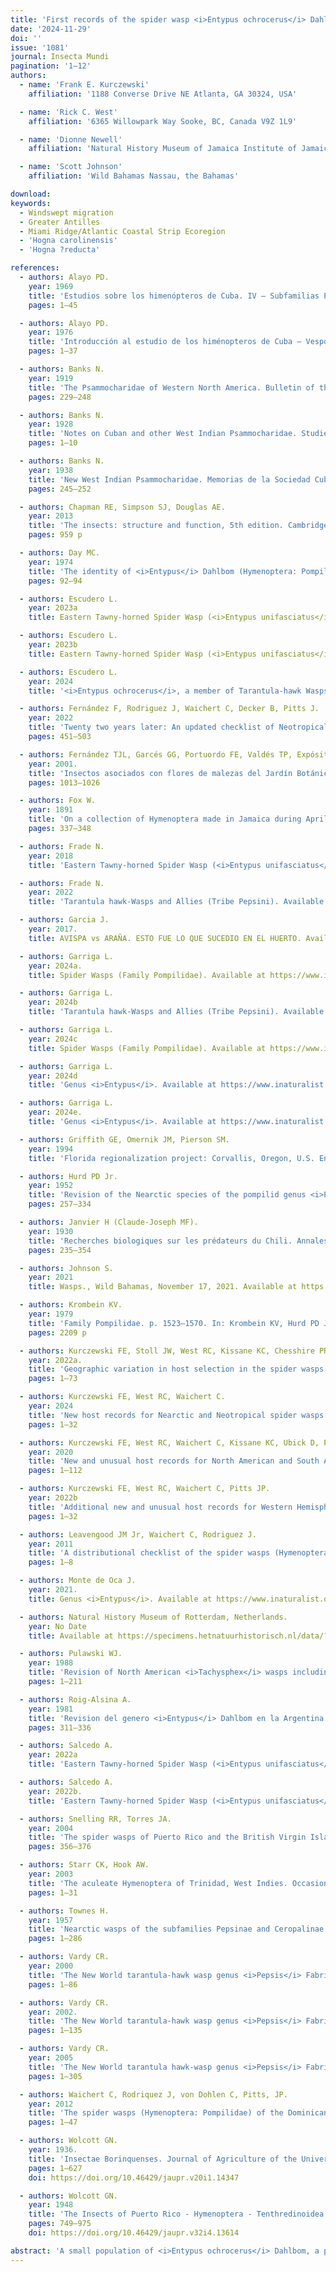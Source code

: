 ```yaml
---
title: 'First records of the spider wasp <i>Entypus ochrocerus</i> Dahlbom (Hymenoptera: Pompilidae: Pepsinae) from the continental United States, Jamaica, and the Bahamas'
date: '2024-11-29'
doi: ''
issue: '1081'
journal: Insecta Mundi
pagination: '1–12'
authors:
  - name: 'Frank E. Kurczewski'
    affiliation: '1188 Converse Drive NE Atlanta, GA 30324, USA'

  - name: 'Rick C. West'
    affiliation: '6365 Willowpark Way Sooke, BC, Canada V9Z 1L9'

  - name: 'Dionne Newell'
    affiliation: 'Natural History Museum of Jamaica Institute of Jamaica 10–16 East Street Kingston, Jamaica'

  - name: 'Scott Johnson'
    affiliation: 'Wild Bahamas Nassau, the Bahamas'

download:
keywords:
  - Windswept migration
  - Greater Antilles
  - Miami Ridge/Atlantic Coastal Strip Ecoregion
  - 'Hogna carolinensis'
  - 'Hogna ?reducta'

references:
  - authors: Alayo PD.
    year: 1969
    title: 'Estudios sobre los himenópteros de Cuba. IV – Subfamilias Pepsinae y Ceropalinae (Familia Pompilidae). Poeyana 61'
    pages: 1–45

  - authors: Alayo PD.
    year: 1976
    title: 'Introducción al estudio de los himénopteros de Cuba – Vespoidea. Serie Biológica, 62'
    pages: 1–37

  - authors: Banks N.
    year: 1919
    title: 'The Psammocharidae of Western North America. Bulletin of the Museum of Comparative Zoology at Harvard College 63'
    pages: 229–248

  - authors: Banks N.
    year: 1928
    title: 'Notes on Cuban and other West Indian Psammocharidae. Studies on Cuban Insects, 1'
    pages: 1–10

  - authors: Banks N.
    year: 1938
    title: 'New West Indian Psammocharidae. Memorias de la Sociedad Cubana de Historia Natural 12'
    pages: 245–252

  - authors: Chapman RE, Simpson SJ, Douglas AE.
    year: 2013
    title: 'The insects: structure and function, 5th edition. Cambridge University Press, New York.'
    pages: 959 p

  - authors: Day MC.
    year: 1974
    title: 'The identity of <i>Entypus</i> Dahlbom (Hymenoptera: Pompilidae). Entomological News 85'
    pages: 92–94

  - authors: Escudero L.
    year: 2023a
    title: Eastern Tawny-horned Spider Wasp (<i>Entypus unifasciatus</i>). Available at https://www.inaturalist.org/observations/164336326. (Last accessed 26 May 2024.)'

  - authors: Escudero L.
    year: 2023b
    title: Eastern Tawny-horned Spider Wasp (<i>Entypus unifasciatus</i>). Available at https://www.inaturalist.org/observations/165513962. (Last accessed 26 May 2024.)'

  - authors: Escudero L.
    year: 2024
    title: '<i>Entypus ochrocerus</i>, a member of Tarantula-hawk Wasps and Allies (Tribe Pepsini). Available at https://www.inaturalist.org/observations/228047194. (Last accessed 8 July 2024.)'

  - authors: Fernández F, Rodriguez J, Waichert C, Decker B, Pitts J.
    year: 2022
    title: 'Twenty two years later: An updated checklist of Neotropical spider wasps (Hymenoptera: Pompilidae). Zootaxa 5116'
    pages: 451–503

  - authors: Fernández TJL, Garcés GG, Portuordo FE, Valdés TP, Expósito EI.
    year: 2001.
    title: 'Insectos asociados con flores de malezas del Jardín Botánico de Santiago de Cuba, con énfasis en Hymenoptera. Revista de Biología Tropical 49'
    pages: 1013–1026

  - authors: Fox W.
    year: 1891
    title: 'On a collection of Hymenoptera made in Jamaica during April, 1891. Transactions of the American Entomological Society 18'
    pages: 337–348

  - authors: Frade N.
    year: 2018
    title: 'Eastern Tawny-horned Spider Wasp (<i>Entypus unifasciatus</i>). Available at https://www.inaturalist.org/observations/15202762. (Last accessed 26 May 2024.)'

  - authors: Frade N.
    year: 2022
    title: 'Tarantula hawk-Wasps and Allies (Tribe Pepsini). Available at https://www.inaturalist.org/observations/108266967. (Last accessed 30 May 2024.)'

  - authors: Garcia J.
    year: 2017.
    title: AVISPA vs ARAÑA. ESTO FUE LO QUE SUCEDIO EN EL HUERTO. Available online at https://www.youtube.com/watch?v=WofhQwJWCRE. (Last accessed 1 June 2024.)'

  - authors: Garriga L.
    year: 2024a.
    title: Spider Wasps (Family Pompilidae). Available at https://www.inaturalist.org/observations/202685272. (Last accessed 30 May 2024.)'

  - authors: Garriga L.
    year: 2024b
    title: 'Tarantula hawk-Wasps and Allies (Tribe Pepsini). Available at https://www.inaturalist.org/observations/205359925. (Last accessed 30 May 2024.)'

  - authors: Garriga L.
    year: 2024c
    title: Spider Wasps (Family Pompilidae). Available at https://www.inaturalist.org/observations/217473959. (Last accessed 30 May 2024.)'

  - authors: Garriga L.
    year: 2024d
    title: 'Genus <i>Entypus</i>. Available at https://www.inaturalist.org/observations/235818248. (Last accessed 4 September 2024.)'

  - authors: Garriga L.
    year: 2024e.
    title: 'Genus <i>Entypus</i>. Available at https://www.inaturalist.org/observations/235818275. (Last accessed 4 September 2024.)'

  - authors: Griffith GE, Omernik JM, Pierson SM.
    year: 1994
    title: 'Florida regionalization project: Corvallis, Oregon, U.S. Environmental Protection Agency, National Health and Environmental Effects Research Laboratory, EPA/600/Q-95/002 (map).'

  - authors: Hurd PD Jr.
    year: 1952
    title: 'Revision of the Nearctic species of the pompilid genus <i>Pepsis</i> (Hymenoptera, Pompilidae). Bulletin of the American Museum of Natural History 98'
    pages: 257–334

  - authors: Janvier H (Claude-Joseph MF).
    year: 1930
    title: 'Recherches biologiques sur les prédateurs du Chili. Annales de Sciences Naturelles (10)13'
    pages: 235–354

  - authors: Johnson S.
    year: 2021
    title: Wasps., Wild Bahamas, November 17, 2021. Available at https://www.facebook.com/BahamianWildlife/posts/wasps-are-truly-amazing-animals-and-some-of-the-most-feared-creatures-in-the-bah/6435702313170053/. (Last accessed 17 June 2024.)'

  - authors: Krombein KV.
    year: 1979
    title: 'Family Pompilidae. p. 1523–1570. In: Krombein KV, Hurd PD Jr., Smith DR, Burks BD (eds.). Catalog of Hymenoptera in America North of Mexico. Volume 2, Apocrita (Aculeata). Smithsonian Institution Press; Washington, DC.'
    pages: 2209 p

  - authors: Kurczewski FE, Stoll JW, West RC, Kissane KC, Chesshire PR, Cobb NS.
    year: 2022a.
    title: 'Geographic variation in host selection in the spider wasps <i>Entypus unifasciatus</i> (Say) and <i>Tachypompilus ferrugineus</i> (Say) (Hymenoptera: Pompilidae), II. Insecta Mundi 0925'
    pages: 1–73

  - authors: Kurczewski FE, West RC, Waichert C.
    year: 2024
    title: 'New host records for Nearctic and Neotropical spider wasps (Hymenoptera: Pompilidae). Insecta Mundi 1034'
    pages: 1–32

  - authors: Kurczewski FE, West RC, Waichert C, Kissane KC, Ubick D, Pitts JP.
    year: 2020
    title: 'New and unusual host records for North American and South American spider wasps (Hymenoptera: Pompilidae). Zootaxa 4891'
    pages: 1–112

  - authors: Kurczewski FE, West RC, Waichert C, Pitts JP.
    year: 2022b
    title: 'Additional new and unusual host records for Western Hemisphere spider wasps (Hymenoptera: Pompilidae). Insecta Mundi 0928'
    pages: 1–32

  - authors: Leavengood JM Jr, Waichert C, Rodriguez J.
    year: 2011
    title: 'A distributional checklist of the spider wasps (Hymenoptera: Pompilidae) of Florida. Insecta Mundi 0161'
    pages: 1–8

  - authors: Monte de Oca J.
    year: 2021.
    title: Genus <i>Entypus</i>. Available at https://www.inaturalist.org/observations/73162261. (Last accessed 26 May 2024.)'

  - authors: Natural History Museum of Rotterdam, Netherlands.
    year: No Date
    title: Available at https://specimens.hetnatuurhistorisch.nl/data/?taxonKey=9594318. (Last accessed 10 July 2023).'

  - authors: Pulawski WJ.
    year: 1988
    title: 'Revision of North American <i>Tachysphex</i> wasps including Central American and Caribbean species (Hymenoptera: Sphecidae). Memoirs of the California Academy of Sciences 10'
    pages: 1–211

  - authors: Roig-Alsina A.
    year: 1981
    title: 'Revision del genero <i>Entypus</i> Dahlbom en la Argentina (Hymenoptera: Pompilidae). Revista de la Sociedad Entomológia Argentina 40'
    pages: 311–336

  - authors: Salcedo A.
    year: 2022a
    title: 'Eastern Tawny-horned Spider Wasp (<i>Entypus unifasciatus</i>). Available at https://www.inaturalist.org/observations/110714290. (Last accessed 26 May 2024.)'

  - authors: Salcedo A.
    year: 2022b.
    title: 'Eastern Tawny-horned Spider Wasp (<i>Entypus unifasciatus</i>). Available at https://www.inaturalist.org/observations/113589195. (Last accessed 26 May 2024.)'

  - authors: Snelling RR, Torres JA.
    year: 2004
    title: 'The spider wasps of Puerto Rico and the British Virgin Islands (Hymenoptera: Pompilidae). Journal of the Kansas Entomological Society 77'
    pages: 356–376

  - authors: Starr CK, Hook AW.
    year: 2003
    title: 'The aculeate Hymenoptera of Trinidad, West Indies. Occasional papers of the Department of Life Sciences, University of the West Indies 12'
    pages: 1–31

  - authors: Townes H.
    year: 1957
    title: 'Nearctic wasps of the subfamilies Pepsinae and Ceropalinae. United States National Museum Bulletin 209'
    pages: 1–286

  - authors: Vardy CR.
    year: 2000
    title: 'The New World tarantula-hawk wasp genus <i>Pepsis</i> Fabricius (Hymenoptera: Pompilidae). Part 1. Introduction and the <i>P. rubra</i> species-group. Zoologische Verhandelingen 332'
    pages: 1–86

  - authors: Vardy CR.
    year: 2002.
    title: 'The New World tarantula-hawk wasp genus <i>Pepsis</i> Fabricius (Hymenoptera: Pompilidae). Part 2. The <i>P. grossa</i> to <i>P. deaurata-</i>groups. Zoologische Verhandelingen 337'
    pages: 1–135

  - authors: Vardy CR.
    year: 2005
    title: 'The New World tarantula hawk-wasp genus <i>Pepsis</i> Fabricius (Hymenoptera: Pompilidae). Part 3. The <i>P. inclyta</i> to <i>P. auriguttata</i>-groups. Zoologische Mededelingen Leiden 79'
    pages: 1–305

  - authors: Waichert C, Rodriquez J, von Dohlen C, Pitts, JP.
    year: 2012
    title: 'The spider wasps (Hymenoptera: Pompilidae) of the Dominican Republic. Zootaxa 3353'
    pages: 1–47

  - authors: Wolcott GN.
    year: 1936.
    title: 'Insectae Borinquenses. Journal of Agriculture of the University of Puerto Rico 20'
    pages: 1–627
    doi: https://doi.org/10.46429/jaupr.v20i1.14347

  - authors: Wolcott GN.
    year: 1948
    title: 'The Insects of Puerto Rico - Hymenoptera - Tenthredinoidea: Tenthredinidae: Sawflies. Journal of Agriculture of the University of Puerto Rico, 32'
    pages: 749–975
    doi: https://doi.org/10.46429/jaupr.v32i4.13614

abstract: 'A small population of <i>Entypus ochrocerus</i> Dahlbom, a predominantly Greater Antilles spider wasp (Hymenoptera: Pompilidae: Pepsinae), is reported for the first time from the continental United States based on photographs and associated information from iNaturalist.org. The species was initially misidentified online as <i>E. unifasciatus unifasciatus</i> (Say) or <i>Entypus</i> sp. However, <i>Entypus u. unifasciatus</i> individuals from east of the 100th Meridian in the U. S. typically have melanochromatic (dark) wings with a subapical xanthochromatic (orange-amber) patch. <i>Entypus ochrocerus</i> from Miami-Dade County, Florida is differentiated from <i>E. u. unifasciatus</i> by its black body with dark greenish blue reflections and orange-amber forewings with narrow basal and rather broad apical infuscation. <i>Entypus ochrocerus</i> was photographed at 13 sites in a \~60 sq mi (155 sq km), heavily urbanized area of the Miami Ridge/Atlantic Coastal Strip Level III Ecoregion characterized by moderately deep, well drained, rapidly permeable soils on coastal sand ridges with scrub vegetation. The capture of <i>Hogna carolinensis</i> (Walckenaer) (Araneae: Lycosidae) as host spider by <i>E. ochrocerus</i> in Florida confirms similar host capture behavior of <i>H. ?reducta</i> (Bryant) in the Dominican Republic. We also introduce the first records of <i>E. ochrocerus</i> from the island of Jamaica based on 15 pinned museum specimens from various Jamaica localities. Photographs of <i>E. ochrocerus</i> and associated information from East Grand Bahamas, Grand Bahama Island represent the first definitive evidence of this species in the Bahamas. Every major island group in the Greater Antilles plus Miami-Dade County, Florida, USA, has a population of <i>E. ochrocerus</i>.'
---
```

